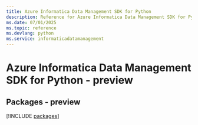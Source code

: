 ```yaml
---
title: Azure Informatica Data Management SDK for Python
description: Reference for Azure Informatica Data Management SDK for Python
ms.date: 07/01/2025
ms.topic: reference
ms.devlang: python
ms.service: informaticadatamanagement
---
```

# Azure Informatica Data Management SDK for Python - preview
## Packages - preview
[!INCLUDE [packages](informatica-data-management-index.md)]